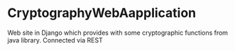 # CryptographyWebAapplication
Web site in Django which provides with some cryptographic functions from java library. Connected via REST
